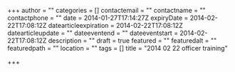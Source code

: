 +++
author = ""
categories = []
contactemail = ""
contactname = ""
contactphone = ""
date = 2014-01-27T17:14:27Z
expiryDate = 2014-02-22T17:08:12Z
datearticleexpiration = 2014-02-22T17:08:12Z
datearticleupdate = ""
dateeventend = ""
dateeventstart = 2014-02-22T17:08:12Z
description = ""
draft = true
featured = ""
featuredalt = ""
featuredpath = ""
location = ""
tags = []
title = "2014 02 22 officer training"

+++

